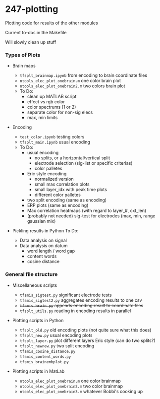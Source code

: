 # 247-plotting

Plotting code for results of the other modules

Current to-dos in the Makefile

Will slowly clean up stuff



### Types of Plots

- Brain maps
  - `tfsplt_brainmap.ipynb` from encoding to brain coordinate files
  - `ntools_elec_plot_onebrain.m` one color brain plot
  - `ntools_elec_plot_onebrain2.m` two colors brain plot
  - To Do:
    - clean up MATLAB script  
    - effect vs rgb color
    - color spectrums (1 or 2)
    - separate color for non-sig elecs
    - max, min limits

- Encoding
  - `test_color.ipynb` testing colors
  - `tfsplt_main.ipynb` usual encoding
  - To Do:
    - usual encoding
      - no splits, or a horizontal/vertical split
      - electrode selection (sig-list or specific criterias)
      - color palletes
    - Eric style encoding
      - normalized version
      - small max correlation plots
      - small layer_idx with peak time plots
      - different color palletes
    - two split encoding (same as encoding)
    - ERP plots (same as encoding)
    - Max correlation heatmaps (with regard to layer_#, cxt_len)
    - (probably not needed) sig-test for electrodes (max, min, range gaussian mix)

- Pickling results in Python To Do:
  - Data analysis on signal
  - Data analysis on datum
    - word length / word gap
    - content words
    - cosine distance



### General file structure

- Miscellaneous scripts
  -  `tfsmis_sigtest.py` significant electrode tests
  -  `tfsmis_sigtest2.py` aggregates encoding results to one csv
  -  ~~`tfsmis_brain.py` appends encoding result to coordinate files~~
  -  `tfsplt_utils.py` reading in encoding results in parallel

- Plotting scripts in Python
  - `tfsplt_old.py` old encoding plots (not quite sure what this does)
  - `tfsplt_new.py` usual encoding plots
  - `tfsplt_layer.py` plot different layers Eric style (can do two splits?)
  - `tfsplt_newnew.py` two split encoding
  - `tfsmis_cosine_distance.py`
  - `tfsmis_content_words.py`
  - `tfsmis_brainembplot.py`

- Plotting scripts in MatLab
  - `ntools_elec_plot_onebrain.m` one color brainmap
  - `ntools_elec_plot_onebrain2.m` two color brainmap
  - `ntools_elec_plot_onebrain3.m` whatever Bobbi's cooking up



